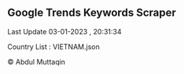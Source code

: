 

## Google Trends Keywords Scraper 
 
Last Update 03-01-2023 , 20:31:34

Country List :
VIETNAM.json



© Abdul Muttaqin 
